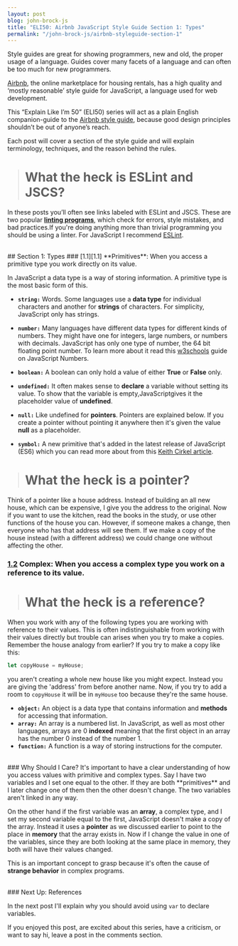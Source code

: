```yaml
---
layout: post
blog: john-brock-js
title: "ELI50: Airbnb JavaScript Style Guide Section 1: Types"
permalink: "/john-brock-js/airbnb-styleguide-section-1"
---
```

Style guides are great for showing programmers, new and old, the proper usage of a language. Guides cover many facets of a language and can often be too much for new programmers.  

[Airbnb][airbnb], the online marketplace for housing rentals, has a high quality and ‘mostly reasonable’ style guide for JavaScript, a language used for web development. 

This “Explain Like I’m 50” (ELI50) series will act as a plain English companion-guide to the [Airbnb style guide][style guide], because good design principles shouldn’t be out of anyone’s reach. 

Each post will cover a section of the style guide and will explain terminology, techniques, and the reason behind the rules.


> # What the heck is ESLint and JSCS?
In these posts you’ll often see links labeled with ESLint and JSCS. These are two popular **[linting programs][linters]**, which check for errors, style mistakes, and bad practices.If you're doing anything more than trivial programming you should be using a linter. For JavaScript I recommend [ESLint][eslint].

<br>
## Section 1: Types
### [1.1][1.1] **Primitives**: When you access a primitive type you work directly on its value.

In JavaScript a data type is a way of storing information. A primitive type is the most basic form of this.

* **`string:`** Words. Some languages use a **data type** for individual characters and another for **strings** of characters. For simplicity, JavaScript only has strings.

* **`number:`** Many  languages have different data types for different kinds of numbers. They might have one for integers, large numbers, or numbers with decimals. JavaScript has only one type of number, the 64 bit floating point number. To learn more about it read this [w3schools][js numbers] guide on JavaScript Numbers.

* **`boolean:`** A boolean can only hold a value of either **True** or **False** only.

* **`undefined:`** It often makes sense to **declare** a variable without setting its value. To show that the variable is empty,JavaScriptgives it the placeholder value of **undefined**.

* **`null:`** Like undefined for **pointers**. Pointers are explained below. If you create a pointer without pointing it anywhere then it's given the value **null** as a placeholder.

* **`symbol:`** A new primitive that's added in the latest release of JavaScript (ES6) which you can read more about from this [Keith Cirkel article][symbols].

> # What the heck is a pointer?
Think of a pointer like a house address. Instead of building an all new house, which can be expensive, I give you the address to the original. Now if you want to use the kitchen, read the books in the study, or use other functions of the house you can. However, if someone makes a change, then everyone who has that address will see them. If we make a copy of the house instead (with a different address) we could change one without affecting the other.


### [1.2][1.2] **Complex**: When you access a complex type you work on a reference to its value.
># What the heck is a reference?
When you work with any of the following types you are working with reference to their values. This is often indistinguishable from working with their values directly but trouble can arises when you try to make a copies. Remember the house analogy from earlier? If you try to make a copy like this:
```javascript
let copyHouse = myHouse;
```
you aren't creating a whole new house like you might expect. Instead you are giving the 'address' from before another name. Now, if you try to add a room to `copyHouse` it will be in `myHouse` too because they're the same house.


* **`object:`** An object is a data type that contains information and **methods** for accessing that information. 
* **`array:`** An array is a numbered list. In JavaScript, as well as most other languages, arrays are 0 **indexed** meaning that the first object in an array has the number 0 instead of the number 1. 
* **`function:`** A function is a way of storing instructions for the computer.

<br>
### Why Should I Care?
It's important to have a clear understanding of how you access values with primitive and complex types. Say I have two variables and I set one equal to the other. If they are both **primitives** and I later change one of them then the other doesn't change. The two variables aren't linked in any way.

On the other hand if the first variable was an **array**, a complex type, and I set my second variable equal to the first, JavaScript doesn't make a copy of the array. Instead it uses a **pointer** as we discussed earlier to point to the place in **memory** that the array exists in. Now if I change the value in one of the variables, since they are both looking at the same place in memory, they both will have their values changed.

This is an important concept to grasp because it's often the cause of **strange behavior** in complex programs.

<br>
### Next Up: References

In the next post I'll explain why you should avoid using `var` to declare variables.

If you enjoyed this post, are excited about this series, have a criticism, or want to say hi, leave a post in the comments section.



[style guide]: https://github.com/airbnb/javascript#types--primitives
[airbnb]: https://www.airbnb.com/
[eslint]: http://eslint.org/
[linters]: http://johnbrock.io/john-brock-js/what-is-a-linter

[1.1]: https://github.com/airbnb/javascript#types--primitives
[1.2]: https://github.com/airbnb/javascript#types--complex

[js numbers]: https://www.w3schools.com/js/js_numbers.asp
[symbols]: https://www.keithcirkel.co.uk/metaprogramming-in-es6-symbols/
